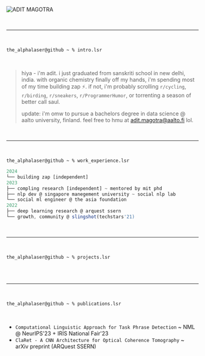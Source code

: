 
![ADIT MAGOTRA](https://github.com/AlphaLaser/AlphaLaser/assets/59497243/3c821893-c431-4ada-bc53-aeaf6476b8e4)

<br>
<hr>
<br>

```shell
the_alphalaser@github ~ % intro.lsr
```

<br>

> hiya - i'm adit. i just graduated from sanskriti school in new delhi, india. with organic chemistry finally off my hands, i'm spending most of my time building zap ⚡️. if not, i'm probably scrolling `r/cycling`, `r/birding`, `r/sneakers`, `r/ProgrammerHumor`, or torrenting a season of better call saul.
>
> update: i'm omw to pursue a bachelors degree in data science @ aalto university, finland. feel free to hmu at adit.magotra@aalto.fi lol.

<br>
<hr>
<br>
  
```shell
the_alphalaser@github ~ % work_experience.lsr
```

```js
2024
└── building zap [independent]
2023
├── compling research [independent] ~ mentored by mit phd 
├── nlp dev @ singapore manegement university ~ social nlp lab
└── social ml engineer @ the asia foundation
2022
├── deep learning research @ arquest ssern
└── growth, community @ slingshot(techstars'21)
```

<br>
<hr>
<br>

```shell
the_alphalaser@github ~ % projects.lsr
```
<br>

<br>
<hr>
<br>

```shell
the_alphalaser@github ~ % publications.lsr
```
<br>

- `Computational Linguistic Approach for Task Phrase Detection` ~ NML @ NeurIPS'23 + IRIS National Fair'23
- `ClaRet - A CNN Architecture for Optical Coherence Tomography` ~ arXiv preprint (ARQuest SSERN)
